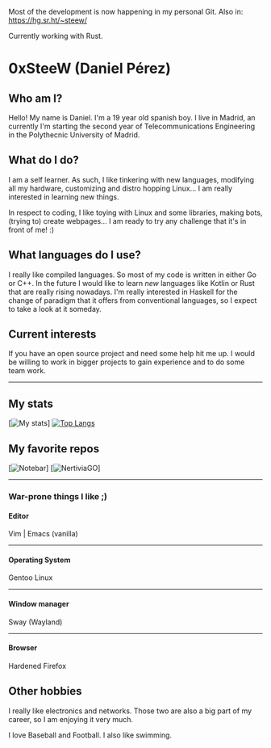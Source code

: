 Most of the development is now happening in my personal Git.
Also in: https://hg.sr.ht/~steew/



Currently working with Rust.



# 0xSteeW (Daniel Pérez)

## Who am I?

Hello! My name is Daniel. I'm a 19 year old spanish boy. I live in Madrid, an currently I'm starting the second year of Telecommunications Engineering in the Polythecnic University of Madrid.

## What do I do?
I am a self learner. As such, I like tinkering with new languages, modifying all my hardware, customizing and distro hopping Linux... I am really interested in learning new things.

In respect to coding, I like toying with Linux and some libraries, making bots, (trying to) create webpages... I am ready to try any challenge that it's in front of me! :)

## What languages do I use?

I really like compiled languages. So most of my code is written in either Go or C++. In the future I would like to learn *new* languages like Kotlin or Rust that are really rising nowadays. I'm really interested in Haskell for the change of paradigm that it offers from conventional languages, so I expect to take a look at it someday.

## Current interests
If you have an open source project and need some help hit me up. I would be willing to work in bigger projects to gain experience and to do some team work.

---
## My stats
[![My stats](https://github-readme-stats.vercel.app/api?username=0xSteeW&theme=dracula)]
[![Top Langs](https://github-readme-stats.vercel.app/api/top-langs/?username=0xSteeW&theme=darcula)](https://github.com/anuraghazra/github-readme-stats)

## My favorite repos
[![Notebar](https://github-readme-stats.vercel.app/api/pin/?username=0xSteeW&repo=xlib-note-bar&theme=dracula)]
[![NertiviaGO](https://github-readme-stats.vercel.app/api/pin/?username=0xSteeW&repo=nertiviago&theme=dracula)]

---
### War-prone things I like ;)
#### Editor
Vim | Emacs (vanilla)

 ---
#### Operating System
Gentoo Linux

---
#### Window manager
Sway (Wayland)

---
#### Browser
Hardened Firefox

## Other hobbies

I really like electronics and networks. Those two are also a big part of my career, so I am enjoying it very much.

I love Baseball and Football. I also like swimming.
